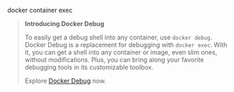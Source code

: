 docker container exec


> **Introducing Docker Debug**
>
> To easily get a debug shell into any container, use `docker debug`. Docker
> Debug is a replacement for debugging with `docker exec`. With it, you can get
> a shell into any container or image, even slim ones, without modifications.
> Plus, you can bring along your favorite debugging tools in its customizable
> toolbox.
>
> Explore [Docker Debug](../debug.md) now.

<!--
This page is automatically generated from Docker's source code. If you want to
suggest a change to the text that appears here, open a ticket or pull request
in the source repository on GitHub:

https://github.com/docker/cli
-->
